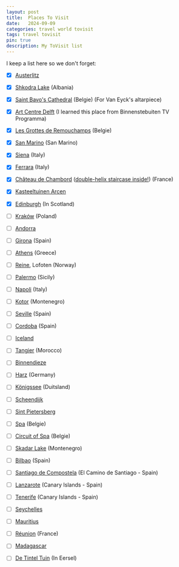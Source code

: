 ```yaml
---
layout: post
title:  Places To Visit
date:   2024-09-09
categories: travel world tovisit
tags: travel tovisit
pin: true
description: My ToVisit list
---
```



I keep a list here so we don't forget:

- [x] [Austerlitz][austerlitz]
- [x] [Shkodra Lake][shkodra] (Albania)
- [x] [Saint Bavo's Cathedral][saintbavo] (Belgie) (For Van Eyck's altarpiece)
- [x] [Art Centre Delft][artdelft] (I learned this place from Binnenstebuiten TV Programma)
- [x] [Les Grottes de Remouchamps][remouchamps] (Belgie)
- [x] [San Marino][sanmarino] (San Marino)
- [x] [Siena][siena] (Italy)
- [x] [Ferrara][ferrara] (Italy)
- [x] [Château de Chambord][chambord] ([double-helix staircase inside!][staircase]) (France)
- [x] [Kasteeltuinen Arcen][arcen]
- [x] [Edinburgh][edinburgh] (In Scotland)
- [ ] [Kraków][krakow] (Poland)
- [ ] [Andorra][andorra]
- [ ] [Girona][girona] (Spain)
- [ ] [Athens][athens] (Greece)
- [ ] [Reine][reine], Lofoten (Norway)
- [ ] [Palermo][palermo] (Sicily)
- [ ] [Napoli][napoli] (Italy)
- [ ] [Kotor][kotor] (Montenegro)
- [ ] [Seville][seville] (Spain)
- [ ] [Cordoba][cordoba] (Spain)
- [ ] [Iceland][iceland]
- [ ] [Tangier][tangier] (Morocco)
- [ ] [Binnendieze][denbosch]
- [ ] [Harz][harz] (Germany)
- [ ] [Königssee][koningzee] (Duitsland)
- [ ] [Scheendijk][scheendijk]
- [ ] [Sint Pietersberg][sintpietersberg]
- [ ] [Spa][spa] (Belgie)
- [ ] [Circuit of Spa][f1spa] (Belgie)
- [ ] [Skadar Lake][skadar] (Montenegro)
- [ ] [Bilbao][bilbao] (Spain)
- [ ] [Santiago de Compostela][decamino] (El Camino de Santiago - Spain)
- [ ] [Lanzarote][lanzarote] (Canary Islands - Spain)
- [ ] [Tenerife][tenerife] (Canary Islands - Spain)
- [ ] [Seychelles][seychelles]
- [ ] [Mauritius][mauritius]
- [ ] [Réunion][reunion] (France)
- [ ] [Madagascar][madagascar]
- [ ] [De Tintel Tuin][tinteltuin] (In Eersel)


[austerlitz]: https://maps.app.goo.gl/mTeCQdH68UqZdoHVA
[scheendijk]: https://maps.app.goo.gl/qAnbNEFs4L7Rtee38
[arcen]: https://maps.app.goo.gl/wbFbR4mLAGDTwmzj8
[sintpietersberg]: https://maps.app.goo.gl/rkphkK5pE1xYL4Jd9
[spa]: https://maps.app.goo.gl/4ZBKXVbKhArdyUfX9
[f1spa]: https://maps.app.goo.gl/ErWEKP7kBf7TQkCr7
[remouchamps]: https://maps.app.goo.gl/GFEUvyesRrwTXWbd7
[saintbavo]: https://maps.app.goo.gl/BsSBtXqTjrWt7x4y9
[artdelft]: https://maps.app.goo.gl/4CSPKSdTtwfs6RhZA
[tinteltuin]: https://www.de-tinteltuin.nl/
[shkodra]: https://travelaar.nl/shkoder-albanie-bezienswaardigheden/
[skadar]: https://en.wikipedia.org/wiki/Lake_Skadar
[koningzee]: https://maps.app.goo.gl/9cMUg5ZsQCZq8Nby7
[andorra]: https://maps.app.goo.gl/1yauNgXcagzd2wky9
[girona]: https://maps.app.goo.gl/JjpaFq7jMBvhrsMo9
[bilbao]: https://maps.app.goo.gl/tLr2j2Kogdr3HcbPA
[decamino]: https://maps.app.goo.gl/rywe8Tb9okHUWFzPA
[seville]: https://maps.app.goo.gl/3D163zunGvjWkEtk7
[cordoba]: https://maps.app.goo.gl/fn5EA3vfQT7nauAf7
[iceland]: https://maps.app.goo.gl/xPQhErWU8piYyVzs7
[tangier]: https://maps.app.goo.gl/v8XnxVoYmNMNeX7c7
[harz]: https://en.wikipedia.org/wiki/Harz
[kotor]: https://maps.app.goo.gl/pNynHeKK1Pf8aEuR6
[palermo]: https://maps.app.goo.gl/jHB1xQdtR4jcHt9r7
[sanmarino]: https://maps.app.goo.gl/mDLZPDrdrVaUi8nT8
[napoli]: https://maps.app.goo.gl/deh23U32iCHccJrE9
[siena]: https://maps.app.goo.gl/AfrgPCLxRKj91akF9
[ferrara]: https://maps.app.goo.gl/f8bne4MeJ29hukft7
[denbosch]: https://en.wikipedia.org/wiki/Binnendieze
[chambord]: https://maps.app.goo.gl/ftPhMb2pRgvASQMF6
[edinburgh]: https://maps.app.goo.gl/hfgNbhAs4TpSnVTx9
[staircase]: https://themindcircle.com/double-helix-staircase-leonardo-da-vinci/
[lanzarote]: https://maps.app.goo.gl/tTm8rPjpTqEUW9tBA
[tenerife]: https://maps.app.goo.gl/tit11VaRRjMQq84aA
[seychelles]: https://maps.app.goo.gl/Whcm2e1Y7xLmo9EC7
[mauritius]: https://maps.app.goo.gl/DGwfHzak6aYRDLH58
[reunion]: https://maps.app.goo.gl/c2nxFWqiMqb7SMYT9
[madagascar]: https://maps.app.goo.gl/HT5y9Ye7QD8XrDPA6
[krakow]: https://maps.app.goo.gl/5ero9cvJB48sMygK6
[reine]: https://maps.app.goo.gl/noUaCd6YxnHoVK8U8
[athens]: https://maps.app.goo.gl/rRWXngJnQ7H6gqh46
